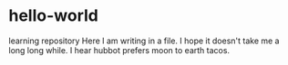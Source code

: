 # hello-world
learning repository
Here I am writing in a file. I hope it doesn't take me a long long while. I hear hubbot prefers moon to earth tacos.
